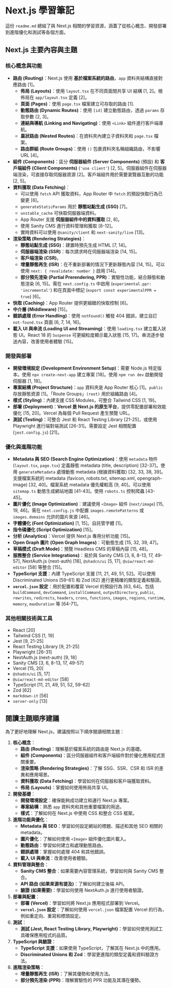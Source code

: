 # Next.js 學習筆記

這份 `readme.md` 總結了與 Next.js 相關的學習資源，涵蓋了從核心概念、開發部署到進階優化和測試等各個方面。

## Next.js 主要內容與主題

### 核心概念與功能

- **路由 (Routing)**：Next.js 使用 **基於檔案系統的路由**，`app` 資料夾結構直接對應路由 [1]。
  - **佈局 (Layouts)**：使用 `layout.tsx` 在不同頁面間共享 UI 結構 [1, 2]。根佈局在 `app/layout.tsx` 定義 [2]。
  - **頁面 (Pages)**：使用 `page.tsx` 檔案建立可存取的路由 [1].
  - **動態路由 (Dynamic Routes)**：使用 `[id]` 建立動態路由，透過 `params` 存取參數 [2, 3]。
  - **連結與導航 (Linking and Navigating)**：使用 `<Link>` 組件進行客戶端導航。
  - **巢狀路由 (Nested Routes)**：在資料夾內建立子資料夾和 `page.tsx` 檔案。
  - **路由群組 (Route Groups)**：使用 `()` 包裹資料夾名稱組織路由，不影響 URL [4]。
- **組件 (Components)**：區分 **伺服器組件 (Server Components)** (預設) 和 **客戶端組件 (Client Components)** (`'use client'`) [2, 5]。伺服器組件在伺服器端渲染，可直接存取伺服器資源 [2]。客戶端組件用於需要瀏覽器互動的功能 [2, 5]。
- **資料獲取 (Data Fetching)**：
  - 可以使用 `fetch` API 獲取資料，App Router 中 `fetch` 的預設快取行為已變更 [6]。
  - `generateStaticParams` 用於 **靜態站點生成 (SSG)** [7]。
  - `unstable_cache` 可快取伺服器端資料。
  - App Router 支援 **伺服器組件中的資料獲取** [2, 8]。
  - 使用 Sanity CMS 進行資料管理和獲取 [8-12]。
  - 實時資料可以使用 `@sanity/client` 和 `next-sanity/live` [13]。
- **渲染策略 (Rendering Strategies)**：
  - **靜態站點生成 (SSG)**：建置時預先生成 HTML [7, 14]。
  - **伺服器端渲染 (SSR)**：每次請求時在伺服器端渲染 [14, 15]。
  - **客戶端渲染 (CSR)**。
  - **增量靜態再生 (ISR)**：在不重新部署的情況下更新靜態內容 [14, 15]。可以使用 `next: { revalidate: number }` 啟用 [14]。
  - **部分預先渲染 (Partial Prerendering, PPR)**：實驗性功能，結合靜態和動態渲染 [6, 15]。需在 `next.config.ts` 中啟用 (`experimental.ppr: 'incremental'`) 和在頁面中標記 (`export const experimentalPPR = true`) [6]。
- **快取 (Caching)**：App Router 提供更細緻的快取控制 [6]。
- **中介層 (Middleware)** [15]。
- **錯誤處理 (Error Handling)**：使用 `notFound()` 觸發 404 錯誤，建立自訂 `not-found.tsx` 頁面 [6, 7, 14, 16]。
- **載入 UI 與串流 (Loading UI and Streaming)**：使用 `loading.tsx` 建立載入狀態 UI。React 18 的 `Suspense` 可更細粒度顯示載入狀態 [15, 17]。串流逐步發送內容，改善使用者體驗 [15]。

### 開發與部署

- **開發環境設定 (Development Environment Setup)**：需要 Node.js 特定版本。使用 `npx create-next-app` 建立專案 [18]。使用 `npm run dev` 啟動開發伺服器 [1, 18]。
- **專案結構 (Project Structure)**：`app` 資料夾是 App Router 核心 [1]。`public` 存放靜態資源 [1]。「Route Groups」`(root)` 用於組織路由 [4]。
- **樣式 (Styling)**：內建支援 CSS Modules，可整合 Tailwind CSS [1, 19]。
- **部署 (Deployment)**：**Vercel 是 Next.js 的原生平台**，提供零配置部署和效能優化 [15, 20]。Vercel 為每個 Pull Request 產生預覽 URL。
- **測試 (Testing)**：可整合 Jest 和 React Testing Library [21-25]，或使用 Playwright 進行端對端測試 [26-31]。需要設定 Jest 相關配置 (`jest.config.js`) [21]。

### 優化與進階功能

- **Metadata 與 SEO (Search Engine Optimization)**：使用 `metadata` 物件 (`layout.tsx`, `page.tsx`) 定義靜態 metadata (title, description) [32-37]。使用 `generateMetadata` 處理動態 metadata (根據資料獲取) [32, 33, 38, 39]。支援檔案系統的 metadata (favicon, robots.txt, sitemap.xml, opengraph-image) [32, 40]。檔案系統 metadata 優先權較高 [9, 40]。可以使用 `sitemap.ts` 動態生成網站地圖 [41-43]。使用 `robots.ts` 控制爬蟲 [43-45]。
- **圖片優化 (Image Optimization)**：建議使用 `<Image>` 組件 (`next/image`) [15, 19, 46]。需在 `next.config.js` 中配置 `images.remotePatterns` 或 `images.domains` 允許的圖片來源 [46]。
- **字體優化 (Font Optimization)** [1, 15]。自託管字體 [1]。
- **指令碼優化 (Script Optimization)** [15]。
- **分析 (Analytics)**：Vercel 提供 Next.js 專用分析功能 [15]。
- **Open Graph 圖片 (Open Graph Images)**：可動態生成 [15, 32, 39, 47]。
- **草稿模式 (Draft Mode)**：預覽 Headless CMS 的草稿內容 [15, 48]。
- **服務整合 (Service Integrations)**：易於與 Sanity CMS [3, 6, 8-13, 17, 49-57], NextAuth.js (next-auth) [18], `@shadcn/ui` [5, 17], `@uiw/react-md-editor` [58] 等整合 [15]。
- **TypeScript 支援**：內建 TypeScript 支援 [11, 21, 49, 51, 52]。可以使用 Discriminated Unions [59-61] 和 Zod [62] 進行更精確的類型定義和驗證。
- **`vercel.json` 設定**：用於配置和覆寫 Vercel 的預設行為 [63, 64]。包括 `buildCommand`, `devCommand`, `installCommand`, `outputDirectory`, `public`, `rewrites`, `redirects`, `headers`, `crons`, `functions`, `images`, `regions`, `runtime`, `memory`, `maxDuration` 等 [64-71]。

### 其他相關技術與工具

- React [20]
- Tailwind CSS [1, 19]
- Jest [9, 21-25]
- React Testing Library [9, 21-25]
- Playwright [26-31]
- NextAuth.js (next-auth) [9, 18]
- Sanity CMS [3, 6, 8-13, 17, 49-57]
- Vercel [15, 20]
- `@shadcn/ui` [5, 17]
- `@uiw/react-md-editor` [58]
- TypeScript [11, 21, 49, 51, 52, 59-62]
- Zod [62]
- `markdown-it` [56]
- `server-only` [13]

## 閱讀主題順序建議

為了更好地理解 Next.js，建議按照以下順序閱讀相關主題：

1.  **核心概念**：
    - **路由 (Routing)**：理解基於檔案系統的路由是 Next.js 的基礎。
    - **組件 (Components)**：區分伺服器組件和客戶端組件對於優化應用程式至關重要。
    - **渲染策略 (Rendering Strategies)**：了解 SSG、SSR、CSR 和 ISR 的差異和應用場景。
    - **資料獲取 (Data Fetching)**：學習如何在伺服器和客戶端獲取資料。
    - **佈局 (Layouts)**：掌握如何使用佈局共享 UI。
2.  **開發基礎**：
    - **開發環境設定**：確保能夠成功建立和運行 Next.js 專案。
    - **專案結構**：熟悉 `app` 資料夾和其他重要檔案的用途。
    - **樣式**：了解如何在 Next.js 中使用 CSS 和整合 CSS 框架。
3.  **進階功能與優化**：
    - **Metadata 與 SEO**：學習如何設定網站的標題、描述和其他 SEO 相關的 metadata。
    - **圖片優化**：了解如何使用 `<Image>` 組件優化圖片載入。
    - **動態路由**：學習如何建立和處理動態路由。
    - **錯誤處理**：掌握如何處理 404 和其他錯誤。
    - **載入 UI 與串流**：改善使用者體驗。
4.  **資料管理與整合**：
    - **Sanity CMS 整合**：如果需要內容管理系統，學習如何與 Sanity CMS 整合。
    - **API 路由 (如果來源有提及)**：了解如何建立後端 API。
    - **驗證 (如果需要)**：學習如何使用 NextAuth.js 進行使用者驗證。
5.  **部署與配置**：
    - **部署 (Vercel)**：學習如何將 Next.js 應用程式部署到 Vercel。
    - **`vercel.json` 設定**：了解如何使用 `vercel.json` 檔案配置 Vercel 的行為，例如重定向、重寫和標頭設定。
6.  **測試**：
    - **測試 (Jest, React Testing Library, Playwright)**：學習如何使用測試工具確保應用程式的品質。
7.  **TypeScript 與驗證**：
    - **TypeScript 支援**：如果使用 TypeScript，了解其在 Next.js 中的應用。
    - **Discriminated Unions 和 Zod**：學習更進階的類型定義和資料驗證方法。
8.  **進階渲染策略**：
    - **增量靜態再生 (ISR)**：了解其優勢和使用方法。
    - **部分預先渲染 (PPR)**：理解實驗性的 PPR 功能及其潛在優勢。
